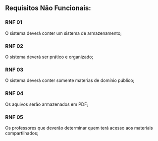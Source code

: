 ## Requisitos Não Funcionais:

### RNF 01
O sistema deverá conter um sistema de armazenamento;

### RNF 02
O sistema deverá ser prático e organizado;

### RNF 03
O sistema deverá conter somente materias de domínio público;

### RNF 04
Os aquivos serão armazenados em PDF;

### RNF 05 
Os professores que deverão determinar quem terá acesso aos materiais compartilhados;




